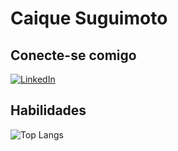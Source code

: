 # Caique Suguimoto 

## Conecte-se comigo 
[![LinkedIn](https://img.shields.io/badge/LinkedIn-0077B5?style=for-the-badge&logo=linkedin&logoColor=white)](www.linkedin.com/in/caique-suguimoto-5bb029309/)




## Habilidades
![Top Langs](https://github-readme-stats-git-masterrstaa-rickstaa.vercel.app/api/top-langs/?username=csuguimoto&layout=compact&bg_color=000&border_color=30A3DC&title_color=E94D5F&text_color=FFF)

